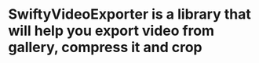 # SwiftyVideoExporter is a library that will help you export video from gallery, compress it and crop
